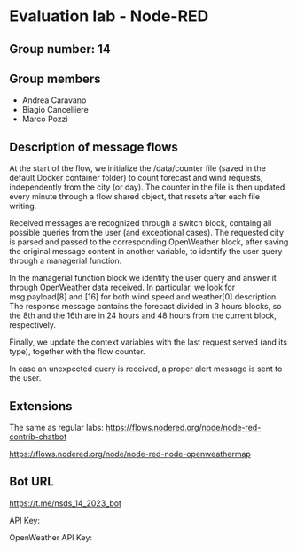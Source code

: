 # Evaluation lab - Node-RED

## Group number: 14

## Group members

- Andrea Caravano
- Biagio Cancelliere
- Marco Pozzi

## Description of message flows

At the start of the flow, we initialize the /data/counter file (saved in the default Docker container folder)
to count forecast and wind requests, independently from the city (or day).
The counter in the file is then updated every minute through a flow shared object, that resets after each file writing.

Received messages are recognized through a switch block, containg all possible queries from the user (and exceptional
cases).
The requested city is parsed and passed to the corresponding OpenWeather block, after saving the original message
content in another variable, to identify the user query through a managerial function.

In the managerial function block we identify the user query and answer it through OpenWeather data received.
In particular, we look for msg.payload[8] and [16] for both wind.speed and weather[0].description.
The response message contains the forecast divided in 3 hours blocks, so the 8th and the 16th are in 24 hours and 48
hours from the current block, respectively.

Finally, we update the context variables with the last request served (and its type), together with the flow counter.

In case an unexpected query is received, a proper alert message is sent to the user.

## Extensions

The same as regular labs:
https://flows.nodered.org/node/node-red-contrib-chatbot

https://flows.nodered.org/node/node-red-node-openweathermap

## Bot URL

https://t.me/nsds_14_2023_bot

API Key: <omitted>

OpenWeather API Key: <omitted>
